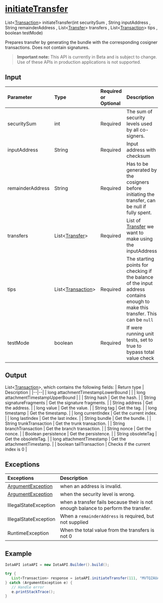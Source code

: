 
# [initiateTransfer](https://github.com/iotaledger/iota-java/blob/master/jota/src/main/java/org/iota/jota/IotaAPI.java#L1276)
 List<[Transaction](https://github.com/iotaledger/iota-java/blob/master/jota/src/main/java/org/iota/jota/model/Transaction.java)> initiateTransfer(int securitySum , String inputAddress , String remainderAddress , List<[Transfer](https://github.com/iotaledger/iota-java/blob/master/jota/src/main/java/org/iota/jota/model/Transfer.java)> transfers , List<[Transaction](https://github.com/iotaledger/iota-java/blob/master/jota/src/main/java/org/iota/jota/model/Transaction.java)> tips , boolean testMode)

Prepares transfer by generating the bundle with the corresponding cosigner transactions. Does not contain signatures.
> **Important note:** This API is currently in Beta and is subject to change. Use of these APIs in production applications is not supported.

## Input
| Parameter       | Type | Required or Optional | Description |
|:---------------|:--------|:--------| :--------|
| securitySum | int | Required | The sum of security levels used by all co-signers. |
| inputAddress | String | Required | Input address with checksum |
| remainderAddress | String | Required | Has to be generated by the cosigners before initiating the transfer, can be null if fully spent. |
| transfers | List<[Transfer](https://github.com/iotaledger/iota-java/blob/master/jota/src/main/java/org/iota/jota/model/Transfer.java)> | Required | List of [Transfer](https://github.com/iotaledger/iota-java/blob/master/jota/src/main/java/org/iota/jota/model/Transfer.java) we want to make using the inputAddress |
| tips | List<[Transaction](https://github.com/iotaledger/iota-java/blob/master/jota/src/main/java/org/iota/jota/model/Transaction.java)> | Required | The starting points for checking if the balance of the input address contains enough to make this transfer. This can be `null` |
| testMode | boolean | Required | If were running unit tests, set to true to bypass total value check |
    
## Output
List<[Transaction](https://github.com/iotaledger/iota-java/blob/master/jota/src/main/java/org/iota/jota/model/Transaction.java)>, which contains the following fields:
| Return type | Description |
|--|--|
| long attachmentTimestampLowerBound |  |
| long attachmentTimestampUpperBound |  |
| String hash | Get the hash. |
| String signatureFragments | Get the signature fragments. |
| String address | Get the address. |
| long value | Get the value. |
| String tag | Get the tag. |
| long timestamp | Get the timestamp. |
| long currentIndex | Get the current index. |
| long lastIndex | Get the last index. |
| String bundle | Get the bundle. |
| String trunkTransaction | Get the trunk transaction. |
| String branchTransaction | Get the branch transaction. |
| String nonce | Get the nonce. |
| Boolean persistence | Get the persistence. |
| String obsoleteTag | Get the obsoleteTag. |
| long attachmentTimestamp | Get the attachmentTimestamp. |
| boolean tailTransaction | Checks if the current index is 0 |

## Exceptions
| Exceptions     | Description |
|:---------------|:--------|
| [ArgumentException](https://github.com/iotaledger/iota-java/blob/master/jota/src/main/java/org/iota/jota/error/ArgumentException.java) | when an address is invalid. |
| [ArgumentException](https://github.com/iotaledger/iota-java/blob/master/jota/src/main/java/org/iota/jota/error/ArgumentException.java) | when the security level is wrong. |
| IllegalStateException | when a transfer fails because their is not enough balance to perform the transfer. |
| IllegalStateException | When a `remainderAddress` is required, but not supplied |
| RuntimeException | When the total value from the transfers is not 0 |


 ## Example
 
 ```Java
 IotaAPI iotaAPI = new IotaAPI.Builder().build();

try { 
    List<Transaction> response = iotaAPI.initiateTransfer(111, "MVTQZAUALKNRV9OZLJCQQPCAOTNGWFAXZZXRHYPKGAUXP9YIDCNJQZTGIIJPEHZBTKMAN9UJERNSNQBOI", "BDOOI9DJMVANHAQEOTFYSPWYQDLNQZFE9RVZRDDJSAWVKBLCOMPQAVNFVMFSJHFDOZT9QCXJBXDOFYN9U", new List<Transfer>(new Transfer[]{transfers, transfers}), new List<Transaction>(new Transaction[]{tips, tips}), true);
} catch (ArgumentException e) { 
    // Handle error
    e.printStackTrace(); 
}
 ```
